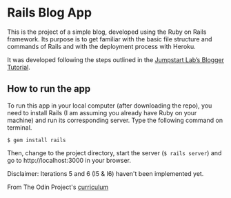 # Rails Blog App

This is the project of a simple blog, developed using the Ruby on Rails framework. Its purpose is to get familiar with the basic file structure and commands of Rails and with the deployment process with Heroku.

It was developed following the steps outlined in the [Jumpstart Lab’s Blogger Tutorial](http://tutorials.jumpstartlab.com/projects/blogger.html).

## How to run the app

To run this app in your local computer (after downloading the repo), you need to install Rails (I am assuming you already have Ruby on your machine) and run its corresponding server. Type the following command on terminal.

```
$ gem install rails
```

Then, change to the project directory, start the server (``` $ rails server ```) and go to http://localhost:3000 in your browser. 

Disclaimer: Iterations 5 and 6 (I5 & I6) haven't been implemented yet.

From The Odin Project's [curriculum](https://www.theodinproject.com/courses/web-development-101/lessons/ruby-on-rails)
